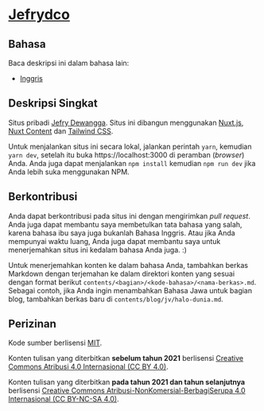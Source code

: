 # [Jefrydco](https://jefrydco.id)
## Bahasa

Baca deskripsi ini dalam bahasa lain:

- [Inggris](./readme.md)

## Deskripsi Singkat

Situs pribadi [Jefry Dewangga](https://twitter.com/jefrydco). Situs ini dibangun menggunakan [Nuxt.js](https://nuxtjs.org), [Nuxt Content](https://content.nuxtjs.org/) dan [Tailwind CSS](https://tailwindcss.com).

Untuk menjalankan situs ini secara lokal, jalankan perintah `yarn`, kemudian `yarn dev`, setelah itu buka https://localhost:3000 di peramban (_browser_) Anda. Anda juga dapat menjalankan `npm install` kemudian `npm run dev` jika Anda lebih suka menggunakan NPM.

## Berkontribusi

Anda dapat berkontribusi pada situs ini dengan mengirimkan _pull request_. Anda juga dapat membantu saya membetulkan tata bahasa yang salah, karena bahasa ibu saya juga bukanlah Bahasa Inggris. Atau jika Anda mempunyai waktu luang, Anda juga dapat membantu saya untuk menerjemahkan situs ini kedalam bahasa Anda juga. :)

Untuk menerjemahkan konten ke dalam bahasa Anda, tambahkan berkas Markdown dengan terjemahan ke dalam direktori konten yang sesuai dengan format berikut `contents/<bagian>/<kode-bahasa>/<nama-berkas>.md`. Sebagai contoh, jika Anda ingin menambahkan Bahasa Jawa untuk bagian blog, tambahkan berkas baru di `contents/blog/jv/halo-dunia.md`.

## Perizinan

Kode sumber berlisensi [MIT](./license.md).

Konten tulisan yang diterbitkan **sebelum tahun 2021** berlisensi [Creative Commons Atribusi 4.0 Internasional (CC BY 4.0)](https://creativecommons.org/licenses/by/4.0/deed.id).

Konten tulisan yang diterbitkan **pada tahun 2021 dan tahun selanjutnya** berlisensi [Creative Commons Atribusi-NonKomersial-BerbagiSerupa 4.0 Internasional (CC BY-NC-SA 4.0)](https://creativecommons.org/licenses/by-nc-sa/4.0/deed.id).
